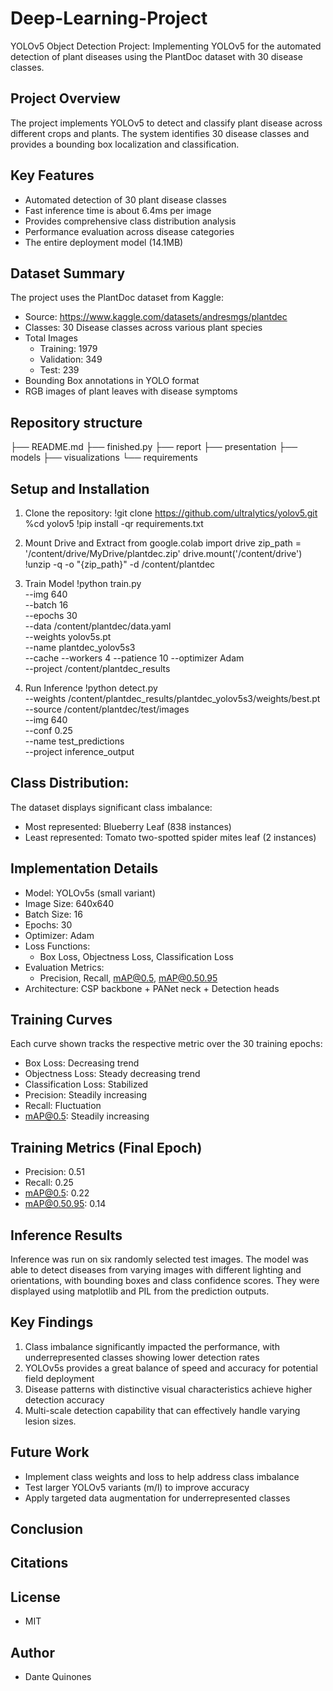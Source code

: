 # Deep-Learning-Project
YOLOv5 Object Detection Project: 
Implementing YOLOv5 for the automated detection of plant diseases using the PlantDoc dataset with 30 disease classes. 

## Project Overview 
The project implements YOLOv5 to detect and classify plant disease across different crops and plants. The system identifies 30 disease classes and provides a bounding box localization and classification. 

## Key Features 
- Automated detection of 30 plant disease classes
- Fast inference time is about 6.4ms per image
- Provides comprehensive class distribution analysis
- Performance evaluation across disease categories
- The entire deployment model (14.1MB)

## Dataset Summary
The project uses the PlantDoc dataset from Kaggle:
- Source: https://www.kaggle.com/datasets/andresmgs/plantdec
- Classes: 30 Disease classes across various plant species
- Total Images
    - Training: 1979
    - Validation: 349
    - Test: 239 
- Bounding Box annotations in YOLO format
- RGB images of plant leaves with disease symptoms

## Repository structure 
├── README.md
├── finished.py
├── report 
├── presentation 
├── models 
├── visualizations 
└── requirements 

## Setup and Installation 
1. Clone the repository:
!git clone https://github.com/ultralytics/yolov5.git
%cd yolov5
!pip install -qr requirements.txt

2. Mount Drive and Extract
from google.colab import drive
zip_path = '/content/drive/MyDrive/plantdec.zip'
drive.mount('/content/drive')
!unzip -q -o "{zip_path}" -d /content/plantdec

3. Train Model
  !python train.py \
  --img 640 \
  --batch 16 \
  --epochs 30 \
  --data /content/plantdec/data.yaml \
  --weights yolov5s.pt \
  --name plantdec_yolov5s3 \
  --cache --workers 4 --patience 10 --optimizer Adam \
  --project /content/plantdec_results

4. Run Inference
!python detect.py \
  --weights /content/plantdec_results/plantdec_yolov5s3/weights/best.pt \
  --source /content/plantdec/test/images \
  --img 640 \
  --conf 0.25 \
  --name test_predictions \
  --project inference_output
   
## Class Distribution: 
The dataset displays significant class imbalance:
- Most represented: Blueberry Leaf (838 instances)
- Least represented: Tomato two-spotted spider mites leaf (2 instances)

## Implementation Details 
- Model: YOLOv5s (small variant)
- Image Size: 640x640
- Batch Size: 16
- Epochs: 30
- Optimizer: Adam
- Loss Functions:
    - Box Loss, Objectness Loss, Classification Loss
- Evaluation Metrics:
    - Precision, Recall, mAP@0.5, mAP@0.50.95
- Architecture: CSP backbone + PANet neck + Detection heads

## Training Curves 
Each curve shown tracks the respective metric over the 30 training epochs:
- Box Loss: Decreasing trend
- Objectness Loss: Steady decreasing trend
- Classification Loss: Stabilized
- Precision: Steadily increasing
- Recall: Fluctuation
- mAP@0.5: Steadily increasing
  
## Training Metrics (Final Epoch) 
- Precision: 0.51
- Recall: 0.25
- mAP@0.5: 0.22
- mAP@0.50.95: 0.14

## Inference Results 
Inference was run on six randomly selected test images. The model was able to detect diseases from varying images with different lighting and orientations, with bounding boxes and class confidence scores. They were displayed using matplotlib and PIL from the prediction outputs.

## Key Findings 
1. Class imbalance significantly impacted the performance, with underrepresented classes showing lower detection rates
2. YOLOv5s provides a great balance of speed and accuracy for potential field deployment
3. Disease patterns with distinctive visual characteristics achieve higher detection accuracy
4. Multi-scale detection capability that can effectively handle varying lesion sizes.

## Future Work 
- Implement class weights and loss to help address class imbalance
- Test larger YOLOv5 variants (m/l) to improve accuracy
- Apply targeted data augmentation for underrepresented classes
  
## Conclusion 

## Citations 

## License 
- MIT

## Author 
- Dante Quinones 
